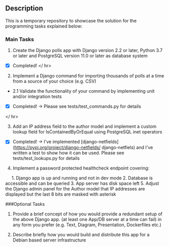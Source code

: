 ## Description

<p>This is a temporary repository to showcase the solution for the programming tasks
explained below:</p>

### Main Tasks

1. Create the Django polls app with Django version 2.2 or later, Python 3.7 or later and PostgreSQL version 11.0 or later as database system

- [x] Completed!
      </ hr>

2. Implement a Django command for importing thousands of polls at a time from a source of your choice (e.g. CSV)

- 2.1 Validate the functionality of your command by implementing unit and/or integration tests

- [x] Completed! -> Please see tests/test_commands.py for details

</ hr>

3. Add an IP address field to the author model and implement a custom lookup field for IsContainedByOrEqual using PostgreSQL inet operators

- [x] Completed! -> I've implemented [django-netfields](https://pypi.org/project/django-netfields/ django-netfiels) and I've written a test to show how it can be used. Please see tests/test_lookups.py for details

4. Implement a password protected healthcheck endpoint covering:

<span style="margin-left:20px;">
1.	Django app is up and running and not in dev mode
2.	Database is accessible and can be queried
3.	App server has disk space left
5. Adjust the Django admin panel for the Author model that IP addresses are displayed but the last 8 bits are masked with asterisk
</span>

###Optional Tasks

1. Provide a brief concept of how you would provide a redundant setup of the above Django app. (at least one App/DB server at a time can fail) in any form you prefer (e.g. Text, Diagram, Presentation, Dockerfiles etc.)

2. Describe briefly how you would build and distribute this app for a Debian based server infrastructure
